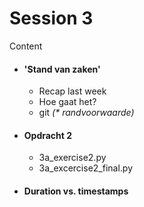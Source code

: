 
# Session 3

Content

* #### 'Stand van zaken'
  * Recap last week
  * Hoe gaat het?
  * git _(* randvoorwaarde)_

* #### Opdracht 2 
  * 3a_exercise2.py
  * 3a_excercise2_final.py

* #### Duration vs. timestamps

  
